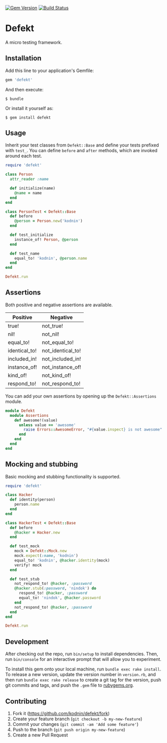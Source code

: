 [![Gem Version](https://badge.fury.io/rb/defekt.svg)](http://badge.fury.io/rb/defekt)
[![Build Status](https://travis-ci.org/kodnin/defekt.svg?branch=master)](https://travis-ci.org/kodnin/defekt)

# Defekt

A micro testing framework.

## Installation

Add this line to your application's Gemfile:

```ruby
gem 'defekt'
```

And then execute:

    $ bundle

Or install it yourself as:

    $ gem install defekt

## Usage

Inherit your test classes from `Defekt::Base` and define your tests prefixed with `test_`. You can define `before` and `after` methods, which are invoked around each test.

```ruby
require 'defekt'

class Person
  attr_reader :name

  def initialize(name)
    @name = name
  end
end

class PersonTest < Defekt::Base
  def before
    @person = Person.new('kodnin')
  end

  def test_initialize
    instance_of! Person, @person
  end

  def test_name
    equal_to! 'kodnin', @person.name
  end
end

Defekt.run
```

## Assertions

Both positive and negative assertions are available.

Positive | Negative
--- | ---
true! | not_true!
nil! | not_nil!
equal_to! | not_equal_to!
identical_to! | not_identical_to!
included_in! | not_included_in!
instance_of! | not_instance_of!
kind_of! | not_kind_of!
respond_to! | not_respond_to!

You can add your own assertions by opening up the `Defekt::Assertions` module.

```ruby
module Defekt
  module Assertions
    def awesome!(value)
      unless value == 'awesome'
        raise Errors::AwesomeError, "#{value.inspect} is not awesome"
      end
    end
  end
end
```

## Mocking and stubbing

Basic mocking and stubbing functionality is supported.

```ruby
require 'defekt'

class Hacker
  def identity(person)
    person.name
  end
end

class HackerTest < Defekt::Base
  def before
    @hacker = Hacker.new
  end

  def test_mock
    mock = Defekt::Mock.new
    mock.expect(:name, 'kodnin')
    equal_to! 'kodnin', @hacker.identity(mock)
    verify! mock
  end

  def test_stub
    not_respond_to! @hacker, :password
    @hacker.stub(:password, 'nindok') do
      respond_to! @hacker, :password
      equal_to! 'nindok', @hacker.password
    end
    not_respond_to! @hacker, :password
  end
end

Defekt.run
```

## Development

After checking out the repo, run `bin/setup` to install dependencies. Then, run `bin/console` for an interactive prompt that will allow you to experiment.

To install this gem onto your local machine, run `bundle exec rake install`. To release a new version, update the version number in `version.rb`, and then run `bundle exec rake release` to create a git tag for the version, push git commits and tags, and push the `.gem` file to [rubygems.org](https://rubygems.org).

## Contributing

1. Fork it (https://github.com/kodnin/defekt/fork)
2. Create your feature branch (`git checkout -b my-new-feature`)
3. Commit your changes (`git commit -am 'Add some feature'`)
4. Push to the branch (`git push origin my-new-feature`)
5. Create a new Pull Request
